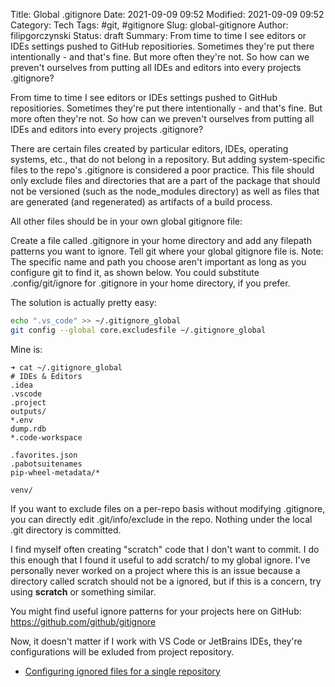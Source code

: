 Title: Global .gitignore
Date: 2021-09-09 09:52
Modified: 2021-09-09 09:52
Category: Tech
Tags: #git, #gitignore
Slug: global-gitignore
Author: filipgorczynski
Status: draft
Summary: From time to time I see editors or IDEs settings pushed to GitHub repositiories. Sometimes they're put there intentionally - and that's fine. But more often they're not. So how can we preven't ourselves from putting all IDEs and editors into every projects .gitignore?

From time to time I see editors or IDEs settings pushed to GitHub repositiories. Sometimes they're put there intentionally - and that's fine. But more often they're not. So how can we preven't ourselves from putting all IDEs and editors into every projects .gitignore?

There are certain files created by particular editors, IDEs, operating systems, etc., that do not belong in a repository. But adding system-specific files to the repo's .gitignore is considered a poor practice. This file should only exclude files and directories that are a part of the package that should not be versioned (such as the node_modules directory) as well as files that are generated (and regenerated) as artifacts of a build process.

All other files should be in your own global gitignore file:

Create a file called .gitignore in your home directory and add any filepath patterns you want to ignore.
Tell git where your global gitignore file is.
Note: The specific name and path you choose aren't important as long as you configure git to find it, as shown below. You could substitute .config/git/ignore for .gitignore in your home directory, if you prefer.

The solution is actually pretty easy:

```bash
echo ".vs_code" >> ~/.gitignore_global
git config --global core.excludesfile ~/.gitignore_global
```

Mine is:

```text
➜ cat ~/.gitignore_global 
# IDEs & Editors
.idea
.vscode
.project
outputs/
*.env
dump.rdb
*.code-workspace

.favorites.json
.pabotsuitenames
pip-wheel-metadata/*

venv/
```

If you want to exclude files on a per-repo basis without modifying .gitignore, you can directly edit .git/info/exclude in the repo. Nothing under the local .git directory is committed.

I find myself often creating "scratch" code that I don't want to commit. I do this enough that I found it useful to add scratch/ to my global ignore. I've personally never worked on a project where this is an issue because a directory called scratch should not be a ignored, but if this is a concern, try using __scratch__ or something similar.

You might find useful ignore patterns for your projects here on GitHub: https://github.com/github/gitignore

Now, it doesn't matter if I work with VS Code or JetBrains IDEs, they're configurations will be exluded from project repository.

- [Configuring ignored files for a single repository](https://docs.github.com/en/get-started/getting-started-with-git/ignoring-files#configuring-ignored-files-for-all-repositories-on-your-computer)
